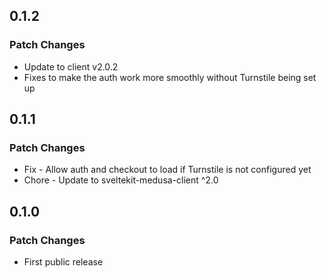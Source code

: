 ## 0.1.2

### Patch Changes

- Update to client v2.0.2
- Fixes to make the auth work more smoothly without Turnstile being set up

## 0.1.1

### Patch Changes

- Fix - Allow auth and checkout to load if Turnstile is not configured yet
- Chore - Update to sveltekit-medusa-client ^2.0

## 0.1.0

### Patch Changes

- First public release